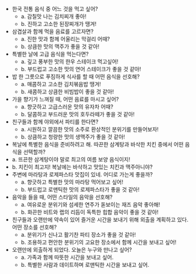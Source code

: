 - 한국 전통 음식 중 어느 것을 먹고 싶어?
  - a. 감칠맛 나는 김치찌개 좋아!
  - b. 진하고 고소한 된장찌개가 땡겨!
- 삼겹살과 함께 먹을 음료를 고르자면?
  - a. 진한 맛과 함께 어울리는 막걸리 어때?
  - b. 상큼한 맛의 맥주가 좋을 것 같아!
- 특별한 날에 고급 음식을 먹는다면?
  - a. 깊고 풍부한 맛의 한우 스테이크 먹고싶어!
  - b. 부드럽고 고소한 맛의 연어 스테이크가 좋을 것 같아!
- 밥 한 그릇으로 푸짐하게 식사를 할 때 어떤 음식을 선호해?
  - a. 매콤하고 고소한 김치볶음밥 땡겨!
  - b. 새콤하고 상큼한 비빔밥이 좋을 것 같아!
- 가을 향기가 느껴질 때, 어떤 음료를 마시고 싶어?
  - a. 향긋하고 고급스러운 맛의 유자차 어때?
  - b. 달콤하고 부드러운 맛의 호두라떼가 좋을 것 같아!
- 친구들과 함께 야외에서 파티를 한다면?
  - a. 시원하고 깔끔한 맛의 소주로 환상적인 분위기를 만들어보자!
  - b. 상큼하고 청량한 맛의 생맥주가 좋을 것 같아!
- 복날에 특별한 음식을 준비하려고 해. 따끈한 삼계탕과 바삭한 치킨 중에서 어떤 음식을 선택할까?
- a. 뜨끈한 삼계탕이야 말로 최고의 여름 보양 음식이지!
- b. 치킨이 최고지! 복날에는 바삭하고 맛있는 치킨과 맥주아니야?
- 주변에 마라탕과 로제파스타 맛집이 있네. 어디로 가는게 좋을까?
  - a. 향긋하고 특별한 맛의 마라탕 먹어보고 싶어!
  - b. 부드럽고 로맨틱한 맛의 로제파스타가 좋을 것 같아!
- 음악을 들을 때, 어떤 스타일의 음악을 선호해?
  - a. 여유로운 분위기와 섬세한 연주가 돋보이는 재즈 음악 좋아해!
  - b. 화끈한 비트와 랩의 리듬이 독특한 힙합 음악이 좋을 것 같아!
- 친구들과 오랜만에 약속이 있어 즐거운 시간을 보내기 위해 외출을 계획하고 있다. 어떤 장소를 선호해?
  - a. 분위기가 신나고 활기찬 파티 장소가 좋을 것 같아!
  - b. 조용하고 편안한 분위기의 고요한 장소에서 함께 시간을 보내고 싶어!
- 오랜만에 외출하게 되었다. 오늘은 누구와 만나고 싶어?
  - a. 가족과 함께 따뜻한 시간을 보내고 싶어.
  - b. 특별한 사람과 데이트하며 로맨틱한 시간을 보내고 싶어.
